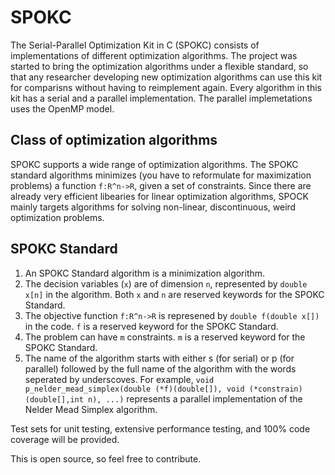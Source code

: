 # SPOKC


The Serial-Parallel Optimization Kit in C (SPOKC) consists of implementations of different optimization algorithms. The project was started to bring the optimization algorithms under a flexible standard, so that any researcher developing new optimization algorithms can use this kit for comparisns without having to reimplement again. Every algorithm in this kit has a serial and a parallel implementation. The parallel implemetations uses the OpenMP model. 

## Class of optimization algorithms

SPOKC supports a wide range of optimization algorithms. The SPOKC standard algorithms minimizes (you have to reformulate for maximization problems) a function `f:R^n->R`, given a set of constraints. Since there are already very efficient libearies for linear optimization algorithms, SPOCK mainly targets algorithms for solving non-linear, discontinuous, weird optimization problems.


## SPOKC Standard

1. An SPOKC Standard algorithm is a minimization algorithm.
2. The decision variables (`x`) are of dimension `n`, represented by `double x[n]` in the algorithm. Both `x` and `n` are reserved keywords for the SPOKC Standard.
3. The objective function `f:R^n->R` is represened by `double f(double x[])` in the code. `f` is a reserved keyword for the SPOKC Standard.
4. The problem can have `m` constraints. `m` is a reserved keyword for the SPOKC Standard.
5. The name of the algorithm starts with either s (for serial) or p (for parallel) followed by the full name of the algorithm with the words seperated by underscoves. For example, `void p_nelder_mead_simplex(double (*f)(double[]), void (*constrain)(double[],int n), ...)` represents a parallel implementation of the Nelder Mead Simplex algorithm.

Test sets for unit testing, extensive performance testing, and 100% code coverage will be provided.

This is open source, so feel free to contribute.
